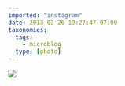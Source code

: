 ```yaml
---
imported: "instagram"
date: 2013-03-26 19:27:47-07:00
taxonomies:
  tags:
    - microblog
  type: [photo]
---
```

![](/media/images/photos/2013/03/d010282014d1aed7460ba2672875d26d.jpg)

